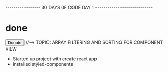----------------- 30 DAYS 0F CODE DAY 1 ----------------------------

<h1> done </h1>
<Button> Donate </Button>
//--> TOPIC: ARRAY FILTERING AND SORTING FOR COMPONENT VIEW

- Started up project with create react app
- installed styled-components
